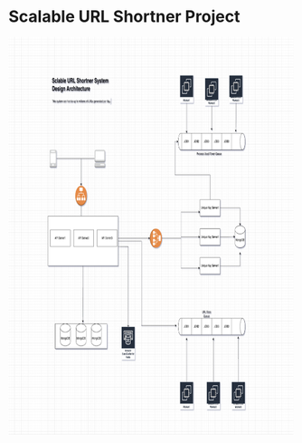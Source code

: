 # **Scalable URL Shortner Project**


<img width="850" height="702" src="./system-design.png" alt="campaign"/>
